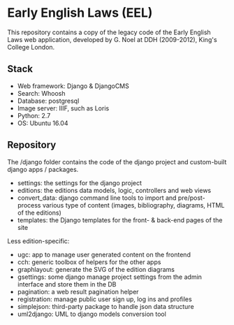 # Early English Laws (EEL)

This repository contains a copy of the legacy code of the Early English Laws web application, developed by G. Noel at DDH (2009-2012), King's College London.

## Stack

* Web framework: Django & DjangoCMS
* Search: Whoosh
* Database: postgresql
* Image server: IIIF, such as Loris
* Python: 2.7
* OS: Ubuntu 16.04

## Repository

The /django folder contains the code of the django project and custom-built django apps / packages.

* settings: the settings for the django project
* editions: the editions data models, logic, controllers and web views
* convert_data: django command line tools to import and pre/post-process various type of content (images, bibliography, diagrams, HTML of the editions)
* templates: the Django templates for the front- & back-end pages of the site

Less edition-specific:

* ugc: app to manage user generated content on the frontend
* cch: generic toolbox of helpers for the other apps
* graphlayout: generate the SVG of the edition diagrams
* gsettings: some django manage project settings from the admin interface and store them in the DB  
* pagination: a web result pagination helper
* registration: manage public user sign up, log ins and profiles
* simplejson: third-party package to handle json data structure
* uml2django: UML to django models conversion tool
